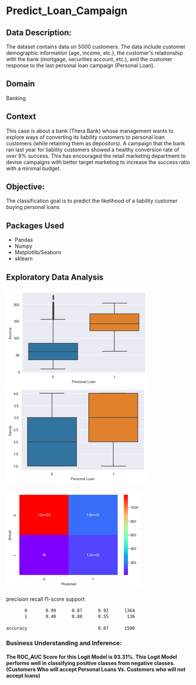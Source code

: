 # Predict_Loan_Campaign
## Data Description:
The dataset contains data on 5000 customers. The data include customer demographic information (age, income, etc.), the customer's relationship with the bank 
(mortgage, securities account, etc.), and the customer response to the last personal loan campaign (Personal Loan).
## Domain
Banking
## Context
This case is about a bank (Thera Bank) whose management wants to explore ways of converting its liability customers to personal loan customers (while retaining them as depositors). A campaign that the bank ran last year for liability customers showed a healthy conversion rate of over 9% success. 
This has encouraged the retail marketing department to devise campaigns with better target marketing to increase the success ratio with a minimal budget.
## Objective:
The classification goal is to predict the likelihood of a liability customer buying personal loans
## Packages Used
* Pandas
* Numpy
* Matplotlib/Seaborn
* sklearn
## Exploratory Data Analysis

### ![Personal Loan Vs. Annual Income ($000)](/Images/pic1.png)        ![Personal Loan Vs. Family Size](/Images/pic2.png)
### ![Confusion Matrix](/Images/pic3.png)

 precision    recall  f1-score   support

           0       0.99      0.87      0.92      1364
           1       0.40      0.88      0.55       136

    accuracy                           0.87      1500
 
 ### Business Understanding and Inference:
 
 #### The ROC_AUC Score for this Logit Model is 93.31%. This Logit Model performs well in classifying positive classes from negative classes. (Customers Who will accept Personal Loans Vs. Customers who will not accept loans)

